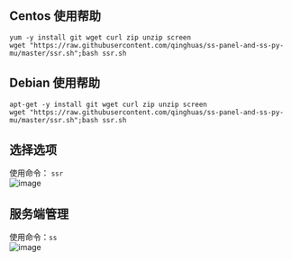 Centos 使用帮助
---
```
yum -y install git wget curl zip unzip screen
wget "https://raw.githubusercontent.com/qinghuas/ss-panel-and-ss-py-mu/master/ssr.sh";bash ssr.sh
```

Debian 使用帮助
---
```
apt-get -y install git wget curl zip unzip screen
wget "https://raw.githubusercontent.com/qinghuas/ss-panel-and-ss-py-mu/master/ssr.sh";bash ssr.sh
```

选择选项
---
使用命令：
`ssr`  
![image](https://raw.githubusercontent.com/qinghuas/ss-panel-and-ss-py-mu/master/option.png)

服务端管理
---
使用命令：`ss`  
![image](https://raw.githubusercontent.com/qinghuas/ss-panel-and-ss-py-mu/master/ss_node_option.png)
